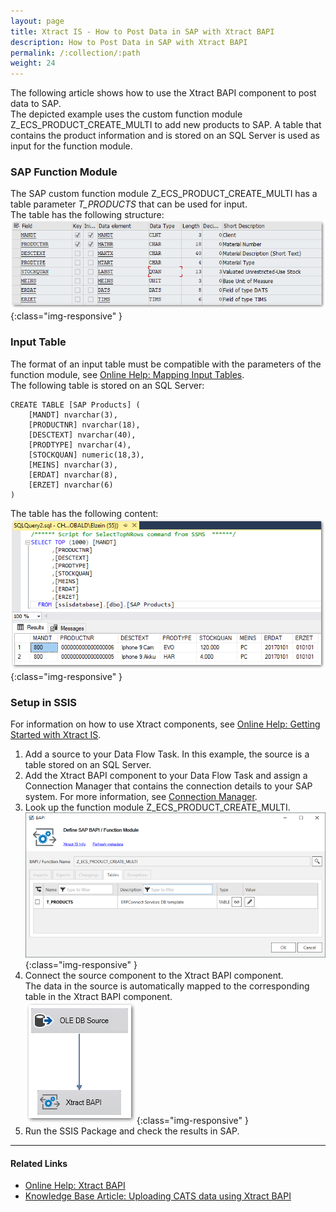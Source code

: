 ```yaml
---
layout: page
title: Xtract IS - How to Post Data in SAP with Xtract BAPI
description: How to Post Data in SAP with Xtract BAPI
permalink: /:collection/:path
weight: 24
---
```


The following article shows how to use the Xtract BAPI component to post data to SAP.<br>
The depicted example uses the custom function module Z_ECS_PRODUCT_CREATE_MULTI to add new products to SAP.
A table that contains the product information and is stored on an SQL Server is used as input for the function module.


### SAP Function Module
The SAP custom function module Z_ECS_PRODUCT_CREATE_MULTI has a table parameter *T_PRODUCTS* that can be used for input. <br>
The table has the following structure:<br>
![ssis-write-sap-01](/img/contents/ssis-write-sap-01.png){:class="img-responsive" }

### Input Table

The format of an input table must be compatible with the parameters of the function module, see [Online Help: Mapping Input Tables](https://help.theobald-software.com/en/xtract-is/bapi/parameters#mapping-input-tables).<br>
The following table is stored on an SQL Server: 

```
CREATE TABLE [SAP Products] (
    [MANDT] nvarchar(3), 
    [PRODUCTNR] nvarchar(18),
    [DESCTEXT] nvarchar(40),
    [PRODTYPE] nvarchar(4),
    [STOCKQUAN] numeric(18,3),
    [MEINS] nvarchar(3),
    [ERDAT] nvarchar(8),
    [ERZET] nvarchar(6)
)
```

The table has the following content:<br>
![ssis-write-sql-01](/img/contents/ssis-write-sql-01.png){:class="img-responsive" }

### Setup in SSIS

For information on how to use Xtract components, see [Online Help: Getting Started with Xtract IS](https://help.theobald-software.com/en/xtract-is/getting-started).

1. Add a source to your Data Flow Task. In this example, the source is a table stored on an SQL Server.
2. Add the Xtract BAPI component to your Data Flow Task and assign a Connection Manager that contains the connection details to your SAP system. 
For more information, see [Connection Manager](https://help.theobald-software.com/en/xtract-is/sap-connection/the-connection-manager).
3. Look up the function module Z_ECS_PRODUCT_CREATE_MULTI.<br>
![ssis-write-xtractis-fuba-01](/img/contents/xis/BAPI-table-input.png){:class="img-responsive" }
4. Connect the source component to the Xtract BAPI component. <br>
The data in the source is automatically mapped to the corresponding table in the Xtract BAPI component.<br>
![ssis-write-xtractis-fuba-02](/img/contents/xis/ssis-write-xtractis-fuba-02.png){:class="img-responsive" }
5. Run the SSIS Package and check the results in SAP.<br>

*****
#### Related Links
- [Online Help: Xtract BAPI](https://help.theobald-software.com/en/xtract-is/bapi)
- [Knowledge Base Article: Uploading CATS data using Xtract BAPI](./xtract-is-uploading-cats-data-by-using-xtract-is-bapi)